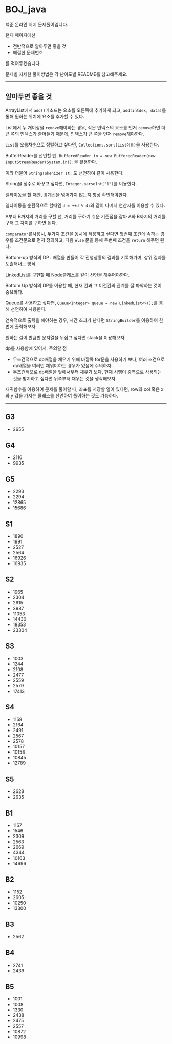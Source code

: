 # BOJ_java
백준 온라인 저지 문제풀이입니다.

현재 페이지에선
- 전반적으로 알아두면 좋을 것
- 해결한 문제번호

를 적어두겠습니다. 

문제별 자세한 풀이방법은 각 난이도별 README를 참고해주세요.

---

## 알아두면 좋을 것

ArrayList에서 `add()`메소드는 요소를 오른쪽에 추가하게 되고, `add(intdex, data)`를 통해 원하는 위치에 요소를 추가할 수 있다.

List에서 두 개이상을 `remove`해야하는 경우, 작은 인덱스의 요소를 먼저 `remove`하면 더 큰 쪽의 인덱스가 줄어들기 때문에, 인덱스가 큰 쪽을 먼저 `remove`해야한다. 

`List`를 오름차순으로 정렬하고 싶다면, `Collections.sort(List이름)`을 사용한다.

BufferReader를 선언할 땐, `BufferedReader in = new BufferedReader(new InputStreamReader(System.in));`을 활용한다.

이와 더불어 `StringTokenizer st;` 도 선언하여 같이 사용한다.

String을 정수로 바꾸고 싶다면, `Integer.parseInt("1")`를 이용한다.

델타이동을 할 때엔, 경계선을 넘어가지 않는지 항상 확인해야한다.

델타이동을 순환적으로 할때엔 `d = ++d % 4;`와 같이 나머지 연산자를 이용할 수 있다.

A부터 B까지의 거리를 구할 땐, 거리를 구하기 쉬운 기준점을 잡아 A와 B까지의 거리를 구해 그 차이를 구하면 된다.

`comparator`를사용시, 두가지 조건을 동시에 적용하고 싶다면 첫번째 조건에 속하는 경우를 조건문으로 먼저 정의하고, 다음 `else` 문을 통해 두번째 조건을 `return` 해주면 된다.

Bottom-up 방식의 DP : 배열을 만들어 각 진행상황의 결과를 기록해가며, 상위 결과를 도출해내는 방식

LinkedList를 구현할 때 Node클래스를 같이 선언을 해주어야한다.

Bottom Up 방식의 DP를 이용할 때, 현재 칸과 그 이전칸의 관계를 잘 파악하는 것이 중요하다.

Queue를 사용하고 싶다면, `Queue<Integer> queue = new LinkedList<>();`를 통해 선언하여 사용한다.

연속적으로 출력을 해야하는 경우, 시간 초과가 난다면 `StringBuilder`를 이용하여 한번에 출력해보자

원하는 길이 만큼만 문자열을 뒤집고 싶다면 stack을 이용해보자.

dp를 사용함에 있어서, 주의할 점
 - 무조건적으로 dp배열을 채우기 위해 바깥쪽 for문을 사용하기 보다, 여러 조건으로 dp배열을 여러번 채워야하는 경우가 있음에 주의하자.
 - 무조건적으로 dp배열을 앞에서부터 채우기 보다, 현재 시행이 중복으로 사용되는 것을 방지하고 싶다면 뒤쪽부터 채우는 것을 생각해보자. 

재귀함수를 이용하여 문제를 풀이할 때, 좌표를 저장할 일이 있다면, row와 col 혹은 x와 y 값을 가지는 클래스를 선언하여 풀이하는 것도 가능하다.

---

## G3
- 2655

## G4
- 2116
- 9935

## G5
- 2293
- 2294
- 12865
- 15686

## S1
- 1890
- 1991
- 2527
- 2564
- 16926
- 16935 

## S2
- 1965
- 2304
- 2615
- 3987
- 11053
- 14430
- 18353
- 23304

## S3
- 1003
- 1244
- 2108
- 2477
- 2559
- 2579
- 17413

## S4
- 1158
- 2164
- 2491
- 2567
- 2578
- 10157
- 10158
- 10845
- 12789

## S5
- 2628
- 2635

## B1
- 1157
- 1546
- 2309
- 2563
- 2669
- 4344
- 10163
- 14696

## B2
- 1152
- 2605
- 10250
- 13300

## B3
- 2562

## B4
- 2741
- 2439

## B5
- 1001
- 1008
- 1330
- 2438
- 2475
- 2557
- 10872
- 10998
